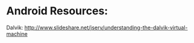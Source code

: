 Android Resources:
==================
Dalvik: http://www.slideshare.net/jserv/understanding-the-dalvik-virtual-machine





